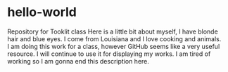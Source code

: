 # hello-world
Repository for Tooklit class
Here is a little bit about myself, I have blonde hair and blue eyes. I come from Louisiana and I love cooking and animals.  
I am doing this work for a class, however GitHub seems like a very useful resource.  I will continue to use it 
for displaying my works.  I am tired of working so I am gonna end this description here.

